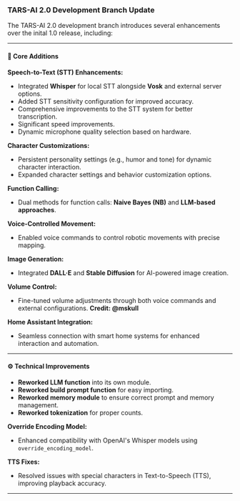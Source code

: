 ### TARS-AI 2.0 Development Branch Update

The TARS-AI 2.0 development branch introduces several enhancements over the inital 1.0 release, including:

---

#### 🚀 **Core Additions**  

**Speech-to-Text (STT) Enhancements:**  
- Integrated **Whisper** for local STT alongside **Vosk** and external server options.  
- Added STT sensitivity configuration for improved accuracy.  
- Comprehensive improvements to the STT system for better transcription.  
- Significant speed improvements.  
- Dynamic microphone quality selection based on hardware.  

**Character Customizations:**  
- Persistent personality settings (e.g., humor and tone) for dynamic character interaction.  
- Expanded character settings and behavior customization options.  

**Function Calling:**  
- Dual methods for function calls: **Naive Bayes (NB)** and **LLM-based approaches**.  

**Voice-Controlled Movement:**  
- Enabled voice commands to control robotic movements with precise mapping.  

**Image Generation:**  
- Integrated **DALL·E** and **Stable Diffusion** for AI-powered image creation.  

**Volume Control:**  
- Fine-tuned volume adjustments through both voice commands and external configurations. **Credit: @mskull**
  
**Home Assistant Integration:**  
- Seamless connection with smart home systems for enhanced interaction and automation.  

---

#### ⚙️ **Technical Improvements**

- **Reworked LLM function** into its own module.  
- **Reworked build prompt function** for easy importing.  
- **Reworked memory module** to ensure correct prompt and memory management.  
- **Reworked tokenization** for proper counts.  

**Override Encoding Model:**  
- Enhanced compatibility with OpenAI's Whisper models using `override_encoding_model`.  

**TTS Fixes:**  
- Resolved issues with special characters in Text-to-Speech (TTS), improving playback accuracy.  

---
